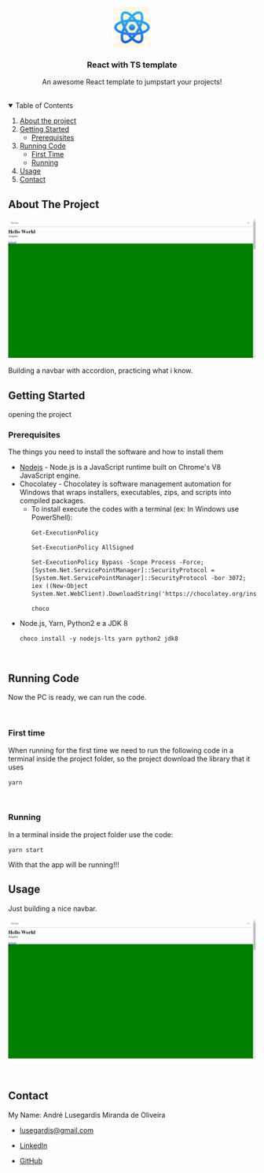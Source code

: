 <!-- PROJECT LOGO -->
<br />
<p align="center">
  <a>
    <img src="_README.md/logo.png" alt="Logo" width="80" height="80">
  </a>

  <h3 align="center">React with TS template</h3>

  <p align="center">
    An awesome React template to jumpstart your projects!
    <br />
    <br />
  </p>
</p>



<!-- TABLE OF CONTENTS -->
<details open="open">
  <summary>Table of Contents</summary>
  <ol>
    <li>
      <a href="#about-the-project">About the project</a>
    </li>
    <li>
      <a href="#getting-started">Getting Started</a>
      <ul>
        <li><a href="#prerequisites">Prerequisites</a></li>
      </ul>
    </li>
    <li>
      <a href="#running-code">Running Code</a>
      <ul>
        <li><a href="#first-time">First Time</a></li>
        <li><a href="#running">Running</a></li>
      </ul>
    </li>
    <li><a href="#usage">Usage</a></li>
    <li><a href="#contact">Contact</a></li>
  </ol>
</details>



<!-- ABOUT THE PROJECT -->
## About The Project

<p align="center">
  <img src="https://github.com/MestreALMO/Retractable-Accordion/blob/master/_README.md/app.gif?raw=true" />
</p>

Building a navbar with accordion, practicing what i know.



<!-- GETTING STARTED -->
## Getting Started

opening the project

### Prerequisites

The things you need to install the software and how to install them

* [Nodejs](https://nodejs.org/en/) - Node.js is a JavaScript runtime built on Chrome's V8 JavaScript engine.
* Chocolatey - Chocolatey is software management automation for Windows that wraps installers, executables, zips, and scripts into compiled packages.
  * To install execute the codes with a terminal (ex: In Windows use PowerShell):
    ```
    Get-ExecutionPolicy
    ```
    ```
    Set-ExecutionPolicy AllSigned
    ```
    ```
    Set-ExecutionPolicy Bypass -Scope Process -Force; [System.Net.ServicePointManager]::SecurityProtocol = [System.Net.ServicePointManager]::SecurityProtocol -bor 3072; iex ((New-Object System.Net.WebClient).DownloadString('https://chocolatey.org/install.ps1'))
    ```
    ```
    choco
    ```
* Node.js, Yarn, Python2 e a JDK 8
  ```
  choco install -y nodejs-lts yarn python2 jdk8
  ```

</br>

## Running Code

Now the PC is ready, we can run the code.

</br>

### First time

When running for the first time we need to run the following code in a terminal inside the project folder, so the project download the library that it uses

```
yarn
```

</br>

### Running

In a terminal inside the project folder use the code:

```
yarn start
```

With that the app will be running!!!



## Usage

Just building a nice navbar.

<p align="center">
  <img src="https://github.com/MestreALMO/Retractable-Accordion/blob/master/_README.md/app.gif?raw=true" />
</p>

</br>

## Contact

My Name: André Lusegardis Miranda de Oliveira

  * lusegardis@gmail.com

  * [LinkedIn](https://www.linkedin.com/in/andr%C3%A9-lusegardis/)

  * [GitHub](https://github.com/MestreALMO)
